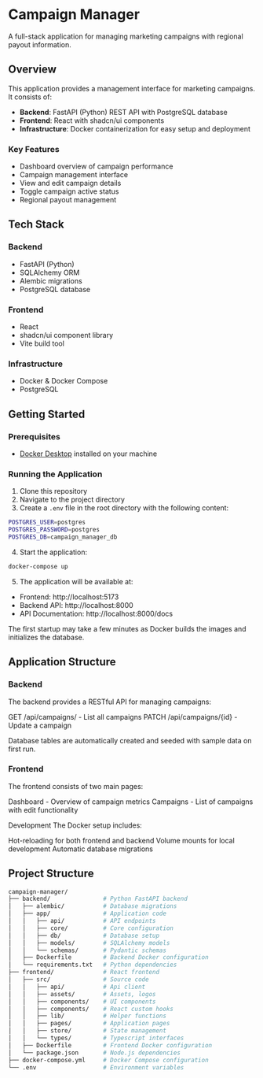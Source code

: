 # Campaign Manager

A full-stack application for managing marketing campaigns with regional payout information.

## Overview

This application provides a management interface for marketing campaigns. It consists of:

- **Backend**: FastAPI (Python) REST API with PostgreSQL database
- **Frontend**: React with shadcn/ui components
- **Infrastructure**: Docker containerization for easy setup and deployment

### Key Features

- Dashboard overview of campaign performance
- Campaign management interface
- View and edit campaign details
- Toggle campaign active status
- Regional payout management

## Tech Stack

### Backend
- FastAPI (Python)
- SQLAlchemy ORM
- Alembic migrations
- PostgreSQL database

### Frontend
- React
- shadcn/ui component library
- Vite build tool

### Infrastructure
- Docker & Docker Compose
- PostgreSQL

## Getting Started

### Prerequisites

- [Docker Desktop](https://www.docker.com/products/docker-desktop/) installed on your machine

### Running the Application

1. Clone this repository
2. Navigate to the project directory
3. Create a `.env` file in the root directory with the following content:

```bash
POSTGRES_USER=postgres
POSTGRES_PASSWORD=postgres
POSTGRES_DB=campaign_manager_db
```

4. Start the application:
```bash
docker-compose up
```

5. The application will be available at:

- Frontend: http://localhost:5173
- Backend API: http://localhost:8000
- API Documentation: http://localhost:8000/docs

The first startup may take a few minutes as Docker builds the images and initializes the database.

## Application Structure
### Backend
The backend provides a RESTful API for managing campaigns:

GET /api/campaigns/ - List all campaigns
PATCH /api/campaigns/{id} - Update a campaign

Database tables are automatically created and seeded with sample data on first run.

### Frontend
The frontend consists of two main pages:

Dashboard - Overview of campaign metrics
Campaigns - List of campaigns with edit functionality

Development
The Docker setup includes:

Hot-reloading for both frontend and backend
Volume mounts for local development
Automatic database migrations

## Project Structure

```bash
campaign-manager/
├── backend/               # Python FastAPI backend
│   ├── alembic/           # Database migrations
│   ├── app/               # Application code
│   │   ├── api/           # API endpoints
│   │   ├── core/          # Core configuration
│   │   ├── db/            # Database setup
│   │   ├── models/        # SQLAlchemy models
│   │   └── schemas/       # Pydantic schemas
│   ├── Dockerfile         # Backend Docker configuration
│   └── requirements.txt   # Python dependencies
├── frontend/              # React frontend
│   ├── src/               # Source code
│   │   ├── api/           # Api client
│   │   ├── assets/        # Assets, logos
│   │   ├── components/    # UI components
│   │   ├── components/    # React custom hooks
│   │   ├── lib/           # Helper functions
│   │   ├── pages/         # Application pages
│   │   ├── store/         # State management
│   │   └── types/         # Typescript interfaces
│   ├── Dockerfile         # Frontend Docker configuration
│   └── package.json       # Node.js dependencies
├── docker-compose.yml     # Docker Compose configuration
└── .env                   # Environment variables
```
